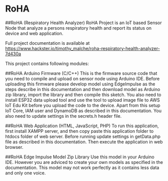 # RoHA

##RoHA (Respiratory Health Analyzer)
RoHA Project is an IoT based Sensor Node that analyze a persons respiratory health and report its status on device and web application.

Full project documentation is available at https://www.hackster.io/timothy_malche/roha-respiratory-health-analyzer-7d430a

This project contains following modules:


##RoHA Arduino Firmware (C/C++)
This is the firmware source code that you need to compile and upload on sensor node using Arduino IDE. Before uploading this firmware please develop model using EdgeImpulse as the steps describe in this documentation and then download model as Arduino zip library, import the library and then compile this sketch. You also need to install ESP32 data upload tool and use the tool to upload image file to AWS IoT Edu Kit before you upload the code to the device. Apart from this setup IoT Core, IAM user and DynamoDB as described in this documentation. You also need to update settings in the secrets.h header file.


##RoHA Web Application (HTML, JavaScript, PHP)
To run this application, first install XAMPP server, and then copy paste this application folder to htdocs folder of web server. Before running update settings in getData.php file as described in this documentation. Then execute the application in web browser.


##RoHA Edge Impulse Model Zip Library
Use this model in your Arduino IDE. However you are adviced to create your own models as specified in the documentation. This model may not work perfectly as it contains less data and only one voice.


